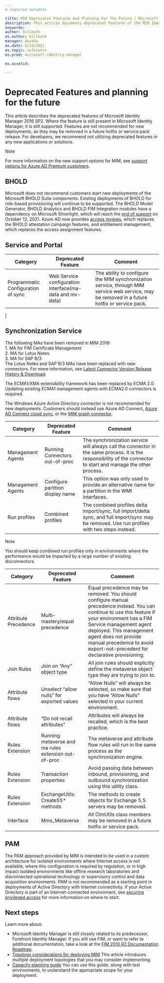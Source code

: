 ```yaml
---
# required metadata

title: MIM Deprecated Features And Planning For The Future | Microsoft Docs
description: This article documents deprecated features of the MIM Identity Manager 2016 SP2.
keywords:
author: billmath
ms.author: billmath
manager: daveba
ms.date: 5/14/2021
ms.topic: reference
ms.prod: microsoft-identity-manager

ms.assetid:

---
```


# Deprecated Features and planning for the future

This article describes the deprecated features of Microsoft Identity Manager 2016 SP2. Where the feature is still present in Microsoft Identity Manager, it is still supported. Features are not recommended for new deployments, as they may be removed in a future hotfix or service pack release.  For developers, we recommend not utilizing deprecated features in any new applications or solutions.

> [!NOTE]
>
> For more information on the new support options for MIM, see [support options for Azure AD Premium customers](support-update-for-azure-active-directory-premium-customers.md).

## BHOLD

Microsoft does not recommend customers start new deployments of the Microsoft BHOLD Suite components. Existing deployments of BHOLD for role-based provisioning will continue to be supported. The BHOLD Model Generator, BHOLD Analytics and BHOLD FIM Integration modules have a dependency on Microsoft Silverlight, which will reach the [end of support](https://support.microsoft.com/windows/silverlight-end-of-support-0a3be3c7-bead-e203-2dfd-74f0a64f1788) on October 12, 2021.
Azure AD now provides [access reviews](https://docs.microsoft.com/azure/active-directory/active-directory-azure-ad-controls-access-reviews-overview), which replaces the BHOLD attestation campaign features, and entitlement management, which replaces the access assignment features.

## Service and Portal

| **Category**                | **Deprecated Feature**              | **Comment**           |
|-----------------------------|-------------------------------------|----------------------------------------------|
| Programmatic Configuration of sync | Web Service configuration interface(ma-data and mv-data) | The ability to configure the MIM synchronization service, through MIM service web service, may be removed in a future hotfix or service pack.
|

## Synchronization Service 

The following MAs have been removed in MIM 2016: </br> 1.  MA for FIM Certificate Management </br>2.  MA for Lotus Notes</br> 3.  MA for SAP R/3 </br> The Lotus Notes and SAP R/3 MAs have been replaced with new connectors. For more information, see [Latest Connector Version Release History & Download](https://docs.microsoft.com/azure/active-directory/connect/active-directory-aadconnectsync-connector-version-history).

The ECMA1/XMA extensibility framework has been replaced by ECMA 2.0. Updating existing ECMA1 management agents with ECMA2.0 connectors is required.

The Windows Azure Active Directory connector is not recommended for new deployments. Customers should instead use Azure AD Connect, [Azure AD Connect cloud sync](https://docs.microsoft.com/azure/active-directory/cloud-sync/what-is-cloud-sync), or the [MIM graph connector](~/microsoft-identity-manager-2016-connector-graph.md).

| **Category**                | **Deprecated Feature**              | **Comment**           |
|-----------------------------|-------------------------------------|----------------------------------------------|
| Management Agents           | Running Connectors out-of-proc      | The synchronization service will always call the connector in the same process. It is the responsibility of the connector to start and manage the other process. |
| Management Agents           | Configure partition display name    | This option was only used to provide an alternative name for a partition in the WMI interfaces.                                                                                                                                                                       |
| Run profiles                | Combined profiles                   | The combined profiles delta import/sync, full import/delta sync, and full import/sync may be removed. Use run profiles with two steps instead.

> [!NOTE]
> You should keep combined run profiles only in environments where the performance would be impacted by a large number of existing disconnectors.

| **Category**                | **Deprecated Feature**              | **Comment**           |
|-----------------------------|-------------------------------------|----------------------------------------------|
| Attribute Precedence | Multi- mastery/equal precedence                       | Equal precedence may be removed. You should configure manual precedence instead. You can continue to use this feature if your environment has a FIM Service management agent deployed. This management agent does not provide manual precedence to avoid export-not-precedent for declarative provisioning. |
| Join Rules           | Join on “Any” object type                             | All join rules should explicitly define the metaverse object type they are trying to join to.       |
| Attribute flows      | Unselect “allow nulls” for exported values            | “Allow Nulls” will always be selected, so make sure that you have “Allow Nulls” selected in your current environment.  |
| Attribute flows      | “Do not recall attributes”                            | Attributes will always be recalled, which is the best practice.  |
| Rules Extension      | Running metaverse and ma rules extension out- of-proc | The metaverse and attribute flow rules will run in the same process as the synchronization engine.       |
| Rules Extension      | Transaction properties                                | Avoid passing data between inbound, provisioning, and outbound synchronization using this utility class.  |
| Rules Extension      | ExchangeUtils: Create55\* methods                     | The methods to create objects for Exchange 5.5 servers may be removed.        |
| Interface            | Mms_Metaverse                                        | All ClmUtils class members may be removed in a future hotfix or service pack.   |

## PAM

The PAM approach provided by MIM is intended to be used in a custom architecture for isolated environments where Internet access is not available, where this configuration is required by regulation, or in high impact isolated environments like offline research laboratories and disconnected operational technology or supervisory control and data acquisition environments. PAM is not recommended as a starting point in deployments of Active Directory with Internet connectivity.  If your Active Directory is part of an Internet-connected environment, see [securing privileged access](/security/compass/overview) for more information on where to start.

## Next steps
Learn more about:

- Microsoft Identity Manager is still closely related to its predecessor, Forefront Identity Manager. If you still use FIM, or want to refer to additional documentation, take a look at the [FIM 2010 R2 Documentation Roadmap](https://technet.microsoft.com/library/jj133885.aspx).
- [Topology considerations for deploying MIM](topology-considerations.md) This article introduces multiple deployment topologies that you may consider implementing.
- [Capacity planning guide](capacity-planning-guide.md) You can use this guide, along with test environments, to understand the appropriate scope for your deployment.

